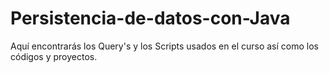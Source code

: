 # Persistencia-de-datos-con-Java
Aquí encontrarás los Query's y los Scripts usados en el curso así como los códigos y proyectos.
